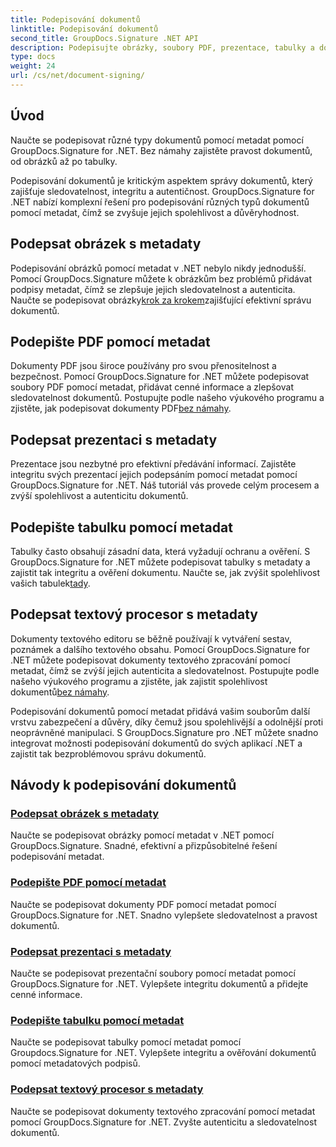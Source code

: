 ```yaml
---
title: Podepisování dokumentů
linktitle: Podepisování dokumentů
second_title: GroupDocs.Signature .NET API
description: Podepisujte obrázky, soubory PDF, prezentace, tabulky a dokumenty Word pomocí metadat pomocí GroupDocs.Signature .NET. Zvyšte autenticitu a integritu dokumentů.
type: docs
weight: 24
url: /cs/net/document-signing/
---
```

## Úvod

Naučte se podepisovat různé typy dokumentů pomocí metadat pomocí GroupDocs.Signature for .NET. Bez námahy zajistěte pravost dokumentů, od obrázků až po tabulky.

Podepisování dokumentů je kritickým aspektem správy dokumentů, který zajišťuje sledovatelnost, integritu a autentičnost. GroupDocs.Signature for .NET nabízí komplexní řešení pro podepisování různých typů dokumentů pomocí metadat, čímž se zvyšuje jejich spolehlivost a důvěryhodnost.

## Podepsat obrázek s metadaty
Podepisování obrázků pomocí metadat v .NET nebylo nikdy jednodušší. Pomocí GroupDocs.Signature můžete k obrázkům bez problémů přidávat podpisy metadat, čímž se zlepšuje jejich sledovatelnost a autenticita. Naučte se podepisovat obrázky[krok za krokem](./sign-image-with-metadata/)zajišťující efektivní správu dokumentů.

## Podepište PDF pomocí metadat
 Dokumenty PDF jsou široce používány pro svou přenositelnost a bezpečnost. Pomocí GroupDocs.Signature for .NET můžete podepisovat soubory PDF pomocí metadat, přidávat cenné informace a zlepšovat sledovatelnost dokumentů. Postupujte podle našeho výukového programu a zjistěte, jak podepisovat dokumenty PDF[bez námahy](./sign-pdf-with-metadata/).

## Podepsat prezentaci s metadaty
Prezentace jsou nezbytné pro efektivní předávání informací. Zajistěte integritu svých prezentací jejich podepsáním pomocí metadat pomocí GroupDocs.Signature for .NET. Náš tutoriál vás provede celým procesem a zvýší spolehlivost a autenticitu dokumentů.

## Podepište tabulku pomocí metadat
Tabulky často obsahují zásadní data, která vyžadují ochranu a ověření. S GroupDocs.Signature for .NET můžete podepisovat tabulky s metadaty a zajistit tak integritu a ověření dokumentu. Naučte se, jak zvýšit spolehlivost vašich tabulek[tady](./sign-spreadsheet-with-metadata/).

## Podepsat textový procesor s metadaty
 Dokumenty textového editoru se běžně používají k vytváření sestav, poznámek a dalšího textového obsahu. Pomocí GroupDocs.Signature for .NET můžete podepisovat dokumenty textového zpracování pomocí metadat, čímž se zvýší jejich autenticita a sledovatelnost. Postupujte podle našeho výukového programu a zjistěte, jak zajistit spolehlivost dokumentů[bez námahy](./sign-word-processing-with-metadata/).

Podepisování dokumentů pomocí metadat přidává vašim souborům další vrstvu zabezpečení a důvěry, díky čemuž jsou spolehlivější a odolnější proti neoprávněné manipulaci. S GroupDocs.Signature pro .NET můžete snadno integrovat možnosti podepisování dokumentů do svých aplikací .NET a zajistit tak bezproblémovou správu dokumentů.

## Návody k podepisování dokumentů
### [Podepsat obrázek s metadaty](./sign-image-with-metadata/)
Naučte se podepisovat obrázky pomocí metadat v .NET pomocí GroupDocs.Signature. Snadné, efektivní a přizpůsobitelné řešení podepisování metadat.
### [Podepište PDF pomocí metadat](./sign-pdf-with-metadata/)
Naučte se podepisovat dokumenty PDF pomocí metadat pomocí GroupDocs.Signature for .NET. Snadno vylepšete sledovatelnost a pravost dokumentů.
### [Podepsat prezentaci s metadaty](./sign-presentation-with-metadata/)
Naučte se podepisovat prezentační soubory pomocí metadat pomocí GroupDocs.Signature for .NET. Vylepšete integritu dokumentů a přidejte cenné informace.
### [Podepište tabulku pomocí metadat](./sign-spreadsheet-with-metadata/)
Naučte se podepisovat tabulky pomocí metadat pomocí Groupdocs.Signature for .NET. Vylepšete integritu a ověřování dokumentů pomocí metadatových podpisů.
### [Podepsat textový procesor s metadaty](./sign-word-processing-with-metadata/)
Naučte se podepisovat dokumenty textového zpracování pomocí metadat pomocí GroupDocs.Signature for .NET. Zvyšte autenticitu a sledovatelnost dokumentů.